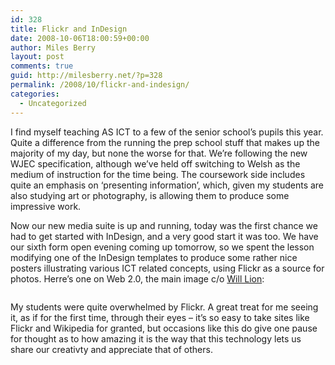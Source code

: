 ```yaml
---
id: 328
title: Flickr and InDesign
date: 2008-10-06T18:00:59+00:00
author: Miles Berry
layout: post 
comments: true
guid: http://milesberry.net/?p=328
permalink: /2008/10/flickr-and-indesign/
categories:
  - Uncategorized
---
```

I find myself teaching AS ICT to a few of the senior school&#8217;s pupils this year. Quite a difference from the running the prep school stuff that makes up the majority of my day, but none the worse for that. We&#8217;re following the new WJEC specification, although we&#8217;ve held off switching to Welsh as the medium of instruction for the time being. The coursework side includes quite an emphasis on &#8216;presenting information&#8217;, which, given my students are also studying art or photography, is allowing them to produce some impressive work.

<!--more-->


  
Now our new media suite is up and running, today was the first chance we had to get started with InDesign, and a very good start it was too. We have our sixth form open evening coming up tomorrow, so we spent the lesson modifying one of the InDesign templates to produce some rather nice posters illustrating various ICT related concepts, using Flickr as a source for photos. Herre&#8217;s one on Web 2.0, the main image c/o [Will Lion](http://flickr.com/photos/will-lion/2605328927/):

<div style="text-align: center">
  <img src="http://eduspaces.net/mberry/files/1387/25830/web2poster.jpg" border="0" alt="" />
</div>

My students were quite overwhelmed by Flickr. A great treat for me seeing it, as if for the first time, through their eyes &#8211; it&#8217;s so easy to take sites like Flickr and Wikipedia for granted, but occasions like this do give one pause for thought as to how amazing it is the way that this technology lets us share our creativty and appreciate that of others.